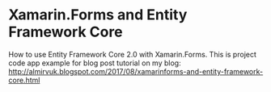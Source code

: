 # Xamarin.Forms and Entity Framework Core
How to use Entity Framework Core 2.0 with Xamarin.Forms. This is project code app example for blog post tutorial on my blog:
http://almirvuk.blogspot.com/2017/08/xamarinforms-and-entity-framework-core.html
